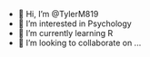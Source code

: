 - 👋 Hi, I’m @TylerM819
- 👀 I’m interested in Psychology
- 🌱 I’m currently learning R
- 💞️ I’m looking to collaborate on ...

